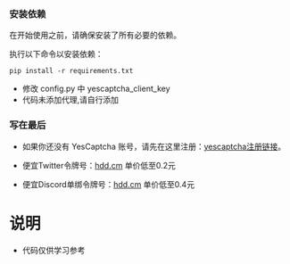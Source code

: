 ### 安装依赖

在开始使用之前，请确保安装了所有必要的依赖。

执行以下命令以安装依赖：

```
pip install -r requirements.txt
```
- 修改 config.py 中 yescaptcha_client_key
- 代码未添加代理,请自行添加
### 写在最后
- 如果你还没有 YesCaptcha 账号，请先在这里注册：[yescaptcha注册链接](https://yescaptcha.com/i/0vVEgw)。
- 便宜Twitter令牌号：[hdd.cm](https://hdd.cm/)  单价低至0.2元

- 便宜Discord单绑令牌号：[hdd.cm](https://hdd.cm/)  单价低至0.4元
# 说明
- 代码仅供学习参考
